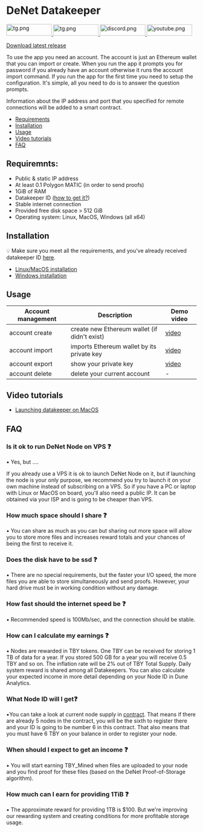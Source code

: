 # DeNet Datakeeper
<a href="https://denet.pro">
    <img alt="tg.png" src="https://img.shields.io/badge/website-000000?style=for-the-badge&logo=About.me&logoColor=white" height="31" width="120" href="https://discord.gg/cPz9m4cSWv"/>
</a> 
<a href="https://discord.gg/cPz9m4cSWv">
    <img alt="tg.png" src="https://img.shields.io/badge/Telegram-2CA5E0?style=for-the-badge&logo=telegram&logoColor=white" height="30" width="120" href="https://discord.gg/cPz9m4cSWv"/>
</a> 
<a href="https://discord.gg/cPz9m4cSWv">
    <img alt="discord.png" src="https://img.shields.io/badge/Discord-5865F2?style=for-the-badge&logo=discord&logoColor=white" height="30" width="120" />
</a>
<a href="https://www.youtube.com/channel/UCeCxt3tYbtSkJvaznNjQimQ">
    <img alt="youtube.png" src="https://img.shields.io/badge/YouTube-FF0000?style=for-the-badge&logo=youtube&logoColor=white" height="30" width="120" href="https://discord.gg/cPz9m4cSWv"/>
</a>

[Download latest release](https://github.com/DeNetPRO/Node/releases/latest)

To use the app you need an account. The account is just an Ethereum wallet that you can import or create.
When you run the app it prompts you for password if you already have an account otherwise it runs the account import command.
If you run the app for the first time you need to setup the configuration. It's simple, all you need to do is to answer the question prompts.

Information about the IP address and port that you specified for remote connections will be added to a smart contract.


- [Requirements](#requiremnts)
- [Installation](#installation)
- [Usage](#usage)
- [Video tutorials](#video-tutorials)
- [FAQ](#faq)


## Requiremnts:
- Public & static IP address
- At least 0.1 Polygon MATIC (in order to send proofs)
- 1GiB of RAM
- Datakeeper ID ([how to get it?](./doc/get_id.md))
- Stable internet connection
- Provided free disk space > 512 GiB
- Operating system: Linux, MacOS, Windows (all x64)


## Installation
💡 Make sure you meet all the requirements, and you've already received datakeeper ID [here](./doc/get_id.md).

- [Linux/MacOS installation](./doc/installation_unix.md)
- [Windows installation](./doc/installation_windows.md)

## Usage
| Account management| Description | Demo video |
|---|---|----|
| account create | create new Ethereum wallet (if didn't exist)| [video](https://www.youtube.com/watch?v=So8VAjv9o1Y) |
| account import | imports Ethereum wallet by its private key | [video](https://www.youtube.com/watch?v=vVRMHlqLA0w) |
| account export | show your private key | [video](https://www.youtube.com/watch?v=bnstbPGdjKY)|
| account delete | delete your current account | - |

## Video tutorials
- [Launching datakeeper on MacOS](https://www.youtube.com/watch?v=vw7yyDjyhS8)

## FAQ 

### Is it ok to run DeNet Node on VPS ❓

▪️ Yes, but ....

If you already use a VPS it is ok to launch DeNet Node on it, but if launching the node is your only purpose, we recommend you try to launch it on your own machine instead of subscribing on a VPS. So if you have a PC or laptop with Linux or MacOS on board, you'll also need a public IP. It can be obtained via your ISP and is going to be cheaper than VPS.

### How much space should I share ❓

▪️ You can share as much as you can but sharing out more space will allow you to store more files and increases reward totals and your chances of being the first to receive it.

### Does the disk have to be ssd ❓

▪️ There are no special requirements, but the faster your I/O speed, the more files you are able to store simultaneously and send proofs. However, your hard drive must be in working condition without any damage.

### How fast should the internet speed be ❓

▪ Recommended speed is 100Mb/sec, and the connection should be stable.

### How can I calculate my earnings ❓

▪ Nodes are rewarded in TBY tokens. One TBY can be received for storing 1 TB of data for a year. If you stored 500 GB for a year you will receive 0.5 TBY and so on. The inflation rate will be 2% out of TBY Total Supply. Daily system reward is shared among all Datakeepers. 
You can also calculate your expected income in more detail depending on your Node ID in Dune Analytics. 

### What Node ID will I get❓

▪️You can take a look at current node supply in [contract](https://polygonscan.com/token/0xcb19bede3e4f64b6b0085d99127f6d0a25b7180d).
That means if there are already 5 nodes in the contract, you will be the sixth to register there and your ID is going to be number 6 in this contract. That also means that you must have 6 TBY on your balance in order to register your node.

### When should I expect to get an income ❓

▪️ You will start earning TBY_Mined when files are uploaded to your node and you find proof for these files (based on the DeNet Proof-of-Storage algorithm).

### How much can I earn for providing 1TiB ❓

▪️ The approximate reward for providing 1TB is $100. But we're improving our rewarding system and creating conditions for more profitable storage usage. 

